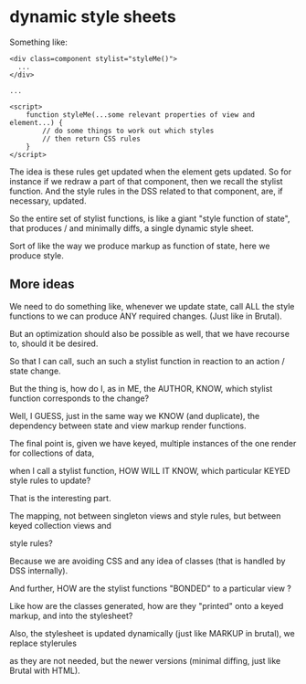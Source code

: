 # dynamic style sheets


Something like:

```
<div class=component stylist="styleMe()">
  ...
</div>

...

<script>
    function styleMe(...some relevant properties of view and element...) {
        // do some things to work out which styles
        // then return CSS rules
    }
</script>
```

The idea is these rules get updated when the element gets updated.
So for instance if we redraw a part of that component, then we recall the stylist function.
And the style rules in the DSS related to that component, are, if necessary, updated.

So the entire set of stylist functions, is like a giant 
"style function of state", that produces / and minimally diffs, 
a single dynamic style sheet.


Sort of like the way we produce markup as function of state, here we produce style.

## More ideas

We need to do something like, whenever we update state, call ALL the style functions to we can produce
ANY required changes. (Just like in Brutal).

But an optimization should also be possible as well, that we have recourse to, should it be desired.

So that I can call, such an such a stylist function in reaction to an action / state change.

But the thing is, how do I, as in ME, the AUTHOR, KNOW, which stylist function corresponds to the change?

Well, I GUESS, just in the same way we KNOW (and duplicate), the dependency between state and view markup render functions.

The final point is, given we have keyed, multiple instances of the one render for collections of data,

when I call a stylist function, HOW WILL IT KNOW, which particular KEYED style rules to update?

That is the interesting part.

The mapping, not between singleton views and style rules, but between keyed collection views and 

style rules?

Because we are avoiding CSS and any idea of classes (that is handled by DSS internally). 

And further, HOW are the stylist functions "BONDED" to a particular view ? 

Like how are the classes generated, how are they "printed" onto a keyed markup, and into the stylesheet?

Also, the stylesheet is updated dynamically (just like MARKUP in brutal), we replace stylerules

as they are not needed, but the newer versions (minimal diffing, just like Brutal with HTML).


